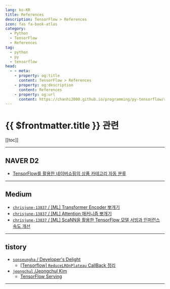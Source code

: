 ```yaml
---
lang: ko-KR
title: References
description: TensorFlow > References
icon: fas fa-book-atlas
category: 
  - Python
  - TensorFlow
  - References
tag: 
  - python
  - py
  - tensorflow
head:
  - - meta:
    - property: og:title
      content: TensorFlow > References
    - property: og:description
      content: References
    - property: og:url
      content: https://chanhi2000.github.io/programming/py-tensorflow/references.html
---
```


# {{ $frontmatter.title }} 관련

[[toc]]

---

## <FontIcon icon="iconfont icon-naver"/>NAVER D2

- [TensorFlow를 활용한 네이버쇼핑의 상품 카테고리 자동 분류](https://d2.naver.com/helloworld/1264836) <!-- TODO: 작성 (https://chanhi2000.github.io/bookshelf/d2.naver.com/1264836.md) -->

---

## <FontIcon icon="fa-brands fa-medium"/>Medium

- [`chrisjune-13837` / \[ML\] Transformer Encoder 뽀개기](https://chrisjune-13837.medium.com/ml-transformer-encoder-%EB%BD%80%EA%B0%9C%EA%B8%B0-4d10fb9b3bce?source=rss-e74406582b08------2)
- [`chrisjune-13837` / \[ML\] Attention 매커니즘 뽀개기](https://chrisjune-13837.medium.com/ml-attention-%EB%A7%A4%EC%BB%A4%EB%8B%88%EC%A6%98-%EB%BD%80%EA%B0%9C%EA%B8%B0-277dcdbb3934?source=rss-e74406582b08------2)
- [`chrisjune-13837` / \[ML\] ScaNN을 활용한 TensorFlow 모델 서빙과 인퍼런스 속도 개선](https://chrisjune-13837.medium.com/ml-scann%EC%9D%84-%EC%9D%B4%EC%9A%A9%ED%95%98%EC%97%AC-tensorflow-%EB%AA%A8%EB%AA%A8%EB%8D%B8-inference-%EC%86%8D%EB%8F%84-%EB%86%92%EC%9D%B4%EA%B8%B0-4253adced9d1)

<!-- END: medium.com -->

---

## tistory

- [`sonseungha` / Developer's Delight](https://sonseungha.tistory.com/m/)
  - [\[Tensorflow\] `ReduceLROnPlateau` CallBack 정리](https://sonseungha.tistory.com/m/727)
  <!-- END: sonseungha -->
- [`jeongchul` /Jeongchul Kim](https://jeongchul.tistory.com/m/)
  - [TensorFlow Serving](https://jeongchul.tistory.com/m/826)
  <!-- END: jeongchul -->
<!-- END: tistory.com -->

---


<TagLinks />